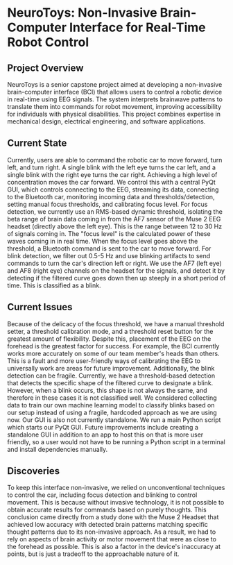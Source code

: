# NeuroToys: Non-Invasive Brain-Computer Interface for Real-Time Robot Control

## Project Overview
NeuroToys is a senior capstone project aimed at developing a non-invasive brain-computer interface (BCI) that allows users to control a robotic device in real-time using EEG signals. The system interprets brainwave patterns to translate them into commands for robot movement, improving accessibility for individuals with physical disabilities. This project combines expertise in mechanical design, electrical engineering, and software applications. 

## Current State
Currently, users are able to command the robotic car to move forward, turn left, and turn right. A single blink with the left eye turns the car left, and a single blink with the right eye turns the car right. Achieving a high level of concentration moves the car forward. We control this with a central PyQt GUI, which controls connecting to the EEG, streaming its data, connecting to the Bluetooth car, monitoring incoming data and thresholds/detection, setting manual focus thresholds, and calibrating focus level. For focus detection, we currently use an RMS-based dynamic threshold, isolating the beta range of brain data coming in from the AF7 sensor of the Muse 2 EEG headset (directly above the left eye). This is the range between 12 to 30 Hz of signals coming in. The "focus level" is the calculated power of these waves coming in in real time. When the focus level goes above the threshold, a Bluetooth command is sent to the car to move forward. For blink detection, we filter out 0.5-5 Hz and use blinking artifacts to send commands to turn the car's direction left or right. We use the AF7 (left eye) and AF8 (right eye) channels on the headset for the signals, and detect it by detecting if the filtered curve goes down then up steeply in a short period of time. This is classified as a blink. 

## Current Issues
Because of the delicacy of the focus threshold, we have a manual threshold setter, a threshold calibration mode, and a threshold reset button for the greatest amount of flexibility. Despite this, placement of the EEG on the forehead is the greatest factor for success. For example, the BCI currently works more accurately on some of our team member's heads than others. This is a fault and more user-friendly ways of calibrating the EEG to universally work are areas for future improvement. Additionally, the blink detection can be fragile. Currently, we have a threshold-based detection that detects the specific shape of the filtered curve to designate a blink. However, when a blink occurs, this shape is not always the same, and therefore in these cases it is not classified well. We considered collecting data to train our own machine learning model to classify blinks based on our setup instead of using a fragile, hardcoded approach as we are using now. Our GUI is also not currently standalone. We run a main Python script which starts our PyQt GUI. Future improvements include creating a standalone GUI in addition to an app to host this on that is more user friendly, so a user would not have to be running a Python script in a terminal and install dependencies manually. 

## Discoveries
To keep this interface non-invasive, we relied on unconventional techniques to control the car, including focus detection and blinking to control movement. This is because without invasive technology, it is not possible to obtain accurate results for commands based on purely thoughts. This conclusion came directly from a study done with the Muse 2 Headset that achieved low accuracy with detected brain patterns matching specific thought patterns due to its non-invasive approach. As a result, we had to rely on aspects of brain activity or motor movement that were as close to the forehead as possible. This is also a factor in the device's inaccuracy at points, but is just a tradeoff to the approachable nature of it. 
